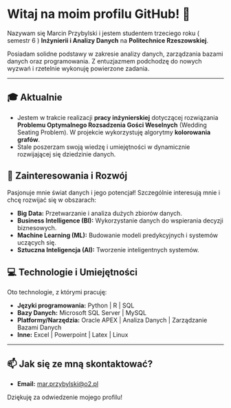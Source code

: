 # Witaj na moim profilu GitHub! 👋

Nazywam się Marcin Przybylski i jestem studentem trzeciego roku ( semestr 6 ) **Inżynierii i Analizy Danych** na **Politechnice Rzeszowskiej**.

Posiadam solidne podstawy w zakresie analizy danych, zarządzania bazami danych oraz programowania. Z entuzjazmem podchodzę do nowych wyzwań i rzetelnie wykonuję powierzone zadania.

---

## 🎓 Aktualnie

* Jestem w trakcie realizacji **pracy inżynierskiej** dotyczącej rozwiązania **Problemu Optymalnego Rozsadzenia Gości Weselnych** (Wedding Seating Problem). W projekcie wykorzystuję algorytmy **kolorowania grafów**.
* Stale poszerzam swoją wiedzę i umiejętności w dynamicznie rozwijającej się dziedzinie danych.

## 🌱 Zainteresowania i Rozwój

Pasjonuje mnie świat danych i jego potencjał! Szczególnie interesują mnie i chcę rozwijać się w obszarach:

* **Big Data:** Przetwarzanie i analiza dużych zbiorów danych.
* **Business Intelligence (BI):** Wykorzystanie danych do wspierania decyzji biznesowych.
* **Machine Learning (ML):** Budowanie modeli predykcyjnych i systemów uczących się.
* **Sztuczna Inteligencja (AI):** Tworzenie inteligentnych systemów.

## 💻 Technologie i Umiejętności

Oto technologie, z którymi pracuję:

* **Języki programowania:** Python | R | SQL
* **Bazy Danych:** Microsoft SQL Server | MySQL
* **Platformy/Narzędzia:** Oracle APEX | Analiza Danych | Zarządzanie Bazami Danych
* **Inne:** Excel | Powerpoint | Latex | Linux

---

## 📫 Jak się ze mną skontaktować?

* **Email:** mar.przybylski@o2.pl

Dziękuję za odwiedzenie mojego profilu!
